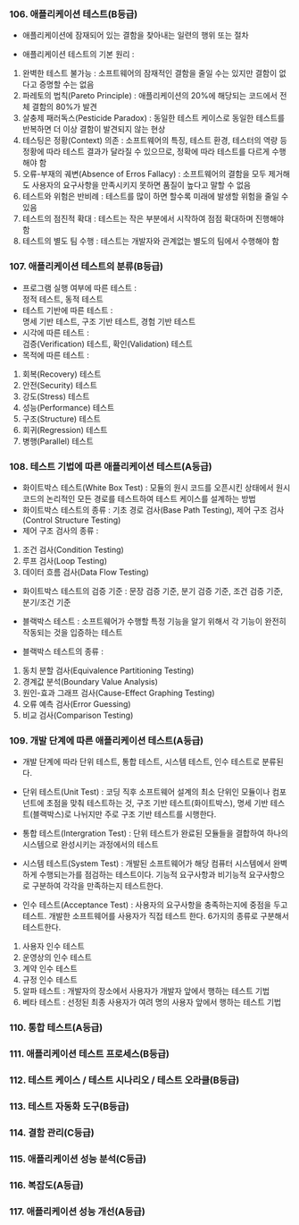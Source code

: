 ### 106. 애플리케이션 테스트(B등급)

- 애플리케이션에 잠재되어 있는 결함을 찾아내는 일련의 행위 또는 절차

- 애플리케이션 테스트의 기본 원리 : <br>

1. 완벽한 테스트 불가능 : 소프트웨어의 잠재적인 결함을 줄일 수는 있지만 결함이 없다고 증명할 수는 없음
2. 파레토의 법칙(Pareto Principle) : 애플리케이션의 20%에 해당되는 코드에서 전체 결함의 80%가 발견
3. 살충제 패러독스(Pesticide Paradox) : 동일한 테스트 케이스로 동일한 테스트를 반복하면 더 이상 결함이 발견되지 않는 현상
4. 테스팅은 정황(Context) 의존 : 소프트웨어의 특징, 테스트 환경, 테스터의 역량 등 정황에 따라 테스트 결과가 달라질 수 있으므로, 정확에 따라 테스트를 다르게 수행해야 함
5. 오류-부재의 궤변(Absence of Erros Fallacy) : 소프트웨어의 결함을 모두 제거해도 사용자의 요구사항을 만족시키지 못하면 품질이 높다고 말할 수 없음
6. 테스트와 위험은 반비례 : 테스트를 많이 하면 할수록 미래에 발생할 위험을 줄일 수 있음
7. 테스트의 점진적 확대 : 테스트는 작은 부분에서 시작하여 점점 확대하며 진행해야 함
8. 테스트의 별도 팀 수행 : 테스트는 개발자와 관계없는 별도의 팀에서 수행해야 함

### 107. 애플리케이션 테스트의 분류(B등급)

- 프로그램 실행 여부에 따른 테스트 : <br> 정적 테스트, 동적 테스트
- 테스트 기반에 따른 테스트 : <br> 명세 기반 테스트, 구조 기반 테스트, 경험 기반 테스트
- 시각에 따른 테스트 : <br> 검증(Verification) 테스트, 확인(Validation) 테스트
- 목적에 따른 테스트 : <br>

1. 회복(Recovery) 테스트
2. 안전(Security) 테스트
3. 강도(Stress) 테스트
4. 성능(Performance) 테스트
5. 구조(Structure) 테스트
6. 회귀(Regression) 테스트
7. 병행(Parallel) 테스트

### 108. 테스트 기법에 따른 애플리케이션 테스트(A등급)

- 화이트박스 테스트(White Box Test) : 모듈의 원시 코드를 오픈시킨 상태에서 원시 코드의 논리적인 모든 경로를 테스트하여 테스트 케이스를 설계하는 방법
- 화이트박스 테스트의 종류 : 기초 경로 검사(Base Path Testing), 제어 구조 검사(Control Structure Testing)
- 제어 구조 검사의 종류 :

1. 조건 검사(Condition Testing)
2. 루프 검사(Loop Testing)
3. 데이터 흐름 검사(Data Flow Testing)

- 화이트박스 테스트의 검증 기준 : 문장 검증 기준, 분기 검증 기준, 조건 검증 기준, 분기/조건 기준

- 블랙박스 테스트 : 소프트웨어가 수행할 특정 기능을 알기 위해서 각 기능이 완전히 작동되는 것을 입증하는 테스트
- 블랙박스 테스트의 종류 :

1. 동치 분할 검사(Equivalence Partitioning Testing)
2. 경계값 분석(Boundary Value Analysis)
3. 원인-효과 그래프 검사(Cause-Effect Graphing Testing)
4. 오류 예측 검사(Error Guessing)
5. 비교 검사(Comparison Testing)

### 109. 개발 단계에 따른 애플리케이션 테스트(A등급)

- 개발 단계에 따라 단위 테스트, 통합 테스트, 시스템 테스트, 인수 테스트로 분류된다.

- 단위 테스트(Unit Test) : 코딩 직후 소프트웨어 설계의 최소 단위인 모듈이나 컴포넌트에 초점을 맞춰 테스트하는 것, 구조 기반 테스트(화이트박스), 명세 기반 테스트(블랙박스)로 나뉘지만 주로 구조 기반 테스트를 시행한다.

- 통합 테스트(Intergration Test) : 단위 테스트가 완료된 모듈들을 결합하여 하나의 시스템으로 완성시키는 과정에서의 테스트

- 시스템 테스트(System Test) : 개발된 소프트웨어가 해당 컴퓨터 시스템에서 완벽하게 수행되는가를 점검하는 테스트이다. 기능적 요구사항과 비기능적 요구사항으로 구분하여 각각을 만족하는지 테스트한다.

- 인수 테스트(Acceptance Test) : 사용자의 요구사항을 충족하는지에 중점을 두고 테스트.
  개발한 소프트웨어를 사용자가 직접 테스트 한다.
  6가지의 종류로 구분해서 테스트한다.<br>

1. 사용자 인수 테스트
2. 운영상의 인수 테스트
3. 계약 인수 테스트
4. 규정 인수 테스트
5. 알파 테스트 : 개발자의 장소에서 사용자가 개발자 앞에서 행하는 테스트 기법
6. 베타 테스트 : 선정된 최종 사용자가 여려 명의 사용자 앞에서 행하는 테스트 기법

### 110. 통합 테스트(A등급)

### 111. 애플리케이션 테스트 프로세스(B등급)

### 112. 테스트 케이스 / 테스트 시나리오 / 테스트 오라클(B등급)

### 113. 테스트 자동화 도구(B등급)

### 114. 결함 관리(C등급)

### 115. 애플리케이션 성능 분석(C등급)

### 116. 복잡도(A등급)

### 117. 애플리케이션 성능 개선(A등급)
